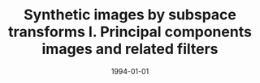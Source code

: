 ---
title: "Synthetic images by subspace transforms I. Principal components images and related filters"
date: 1994-01-01
authors_string: J. Sychra, Peter Bandettini, N. Bhattacharya, Q. Lin
authors:
   - J. Sychra
   - Peter Bandettini
   - N. Bhattacharya
   - Q. Lin
author_ids:
   - peter_bandettini
   - colin_hoy
journal: 'Medical Physics'
volume: 21
issue: 
pages: 193-201
book_title: ''
publisher: ''
abstract: ''
project_id: 
paper_url: 
doi: 
data_loc: ''
code_loc: ''
file: '/assets/publications//assets/publications/'
file_name: '/assets/publications/'
type: journal_article
pub_str: ' (1994) Medical Physics 21: 193-201'
layout: publication 
---